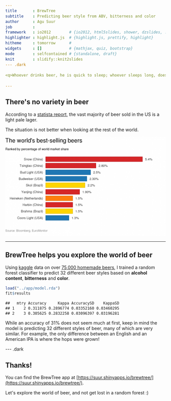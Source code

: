 ```yaml
---
title       : BrewTree
subtitle    : Predicting beer style from ABV, bitterness and color
author      : Agu Suur
job         : 
framework   : io2012        # {io2012, html5slides, shower, dzslides, ...}
highlighter : highlight.js  # {highlight.js, prettify, highlight}
hitheme     : tomorrow      # 
widgets     : []            # {mathjax, quiz, bootstrap}
mode        : selfcontained # {standalone, draft}
knit        : slidify::knit2slides
--- .dark

<q>Whoever drinks beer, he is quick to sleep; whoever sleeps long, does not sin; whoever does not sin, enters Heaven! Thus, let us drink beer!</q>

---
```


## There's no variety in beer
According to a [statista report](https://www.statista.com/statistics/188723/top-domestic-beer-brands-in-the-united-states/), the vast majority of beer sold in the US is a light pale lager.

The situation is not better when looking at the rest of the world.

![](assets/img/beers.png)

---

## BrewTree helps you explore the world of beer

Using [kaggle](https://www.kaggle.com/) data on over [75,000 homemade beers](https://www.kaggle.com/jtrofe/beer-recipes/), I trained a random forest classifier to predict 32 different beer styles based on **alcohol content**, **bitterness** and **color**. 


```r
load("../app/model.rda")
fit$results
```

```
##   mtry Accuracy     Kappa AccuracySD    KappaSD
## 1    2 0.311875 0.2896774 0.03352160 0.03460295
## 2    3 0.305625 0.2832258 0.03096397 0.03196281
```

While an accuracy of 31% does not seem much at first, keep in mind the model is predicting 32 different styles of beer, many of which are very similar. For example, the only difference between an English and an American IPA is where the hops were grown!

--- .dark

## Thanks!

You can find the BrewTree app at [https://suur.shinyapps.io/brewtree/](https://suur.shinyapps.io/brewtree/).

Let's explore the world of beer, and not get lost in a random forest :)

<style>
@import "assets/css/custom.css";
</style>
